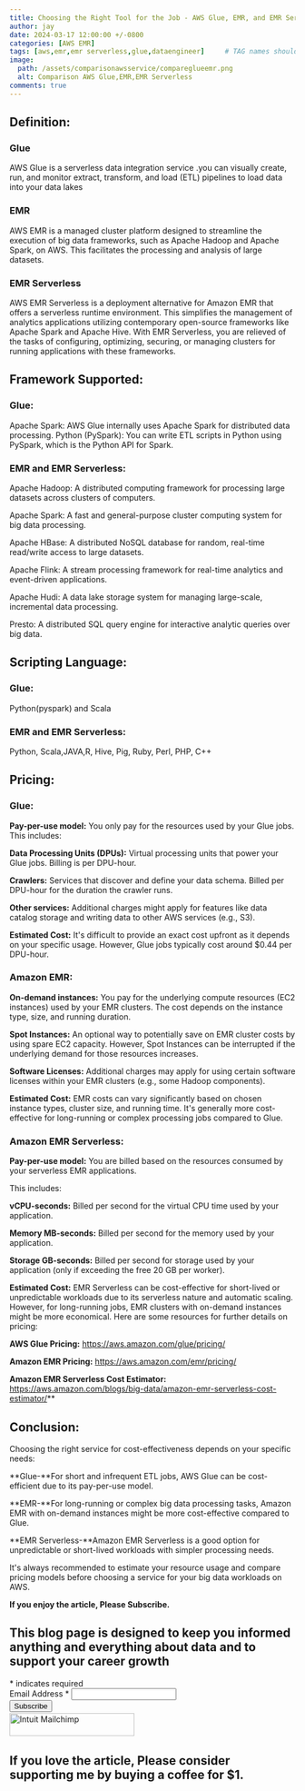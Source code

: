 ```yaml
---
title: Choosing the Right Tool for the Job - AWS Glue, EMR, and EMR Serverless Explained
author: jay
date: 2024-03-17 12:00:00 +/-0800
categories: [AWS EMR]
tags: [aws,emr,emr serverless,glue,dataengineer]     # TAG names should always be lowercase
image:
  path: /assets/comparisonawsservice/compareglueemr.png
  alt: Comparison AWS Glue,EMR,EMR Serverless
comments: true
---
```


## Definition:

### Glue
AWS Glue is a serverless data integration service .you can visually create, run, and monitor extract, transform, and load (ETL) pipelines to load data into your data lakes

### EMR
AWS EMR is a managed cluster platform designed to streamline the execution of big data frameworks, such as Apache Hadoop and Apache Spark, on AWS. This facilitates the processing and analysis of large datasets.

### EMR Serverless
AWS EMR Serverless is a deployment alternative for Amazon EMR that offers a serverless runtime environment. This simplifies the management of analytics applications utilizing contemporary open-source frameworks like Apache Spark and Apache Hive. With EMR Serverless, you are relieved of the tasks of configuring, optimizing, securing, or managing clusters for running applications with these frameworks.

## Framework Supported:

### Glue:
Apache Spark: AWS Glue internally uses Apache Spark for distributed data processing.
Python (PySpark): You can write ETL scripts in Python using PySpark, which is the Python API for Spark.

### EMR and EMR Serverless:
Apache Hadoop: A distributed computing framework for processing large datasets across clusters of computers.

Apache Spark: A fast and general-purpose cluster computing system for big data processing.

Apache HBase: A distributed NoSQL database for random, real-time read/write access to large datasets.

Apache Flink: A stream processing framework for real-time analytics and event-driven applications.

Apache Hudi: A data lake storage system for managing large-scale, incremental data processing.

Presto: A distributed SQL query engine for interactive analytic queries over big data.

## Scripting Language:

### Glue:
 Python(pyspark) and Scala

### EMR and EMR Serverless:
 Python, Scala,JAVA,R, Hive, Pig, Ruby, Perl, PHP, C++

## Pricing:

### Glue:
**Pay-per-use model:** You only pay for the resources used by your Glue jobs. 
This includes:

**Data Processing Units (DPUs):** Virtual processing units that power your Glue jobs. Billing is per DPU-hour.

**Crawlers:** Services that discover and define your data schema. Billed per DPU-hour for the duration the crawler runs.

**Other services:** Additional charges might apply for features like data catalog storage and writing data to other AWS services (e.g., S3).

**Estimated Cost:** It's difficult to provide an exact cost upfront as it depends on your specific usage. However, Glue jobs typically cost around $0.44 per DPU-hour.

### Amazon EMR:
**On-demand instances:** You pay for the underlying compute resources (EC2 instances) used by your EMR clusters. The cost depends on the instance type, size, and running duration.

**Spot Instances:**  An optional way to potentially save on EMR cluster costs by using spare EC2 capacity. However, Spot Instances can be interrupted if the underlying demand for those resources increases.

**Software Licenses:**  Additional charges may apply for using certain software licenses within your EMR clusters (e.g., some Hadoop components).

**Estimated Cost:**  EMR costs can vary significantly based on chosen instance types, cluster size, and running time. It's generally more cost-effective for long-running or complex processing jobs compared to Glue.

### Amazon EMR Serverless:
**Pay-per-use model:** You are billed based on the resources consumed by your serverless EMR applications. 

This includes:

**vCPU-seconds:** Billed per second for the virtual CPU time used by your application.

**Memory MB-seconds:** Billed per second for the memory used by your application.

**Storage GB-seconds:** Billed per second for storage used by your application (only if exceeding the free 20 GB per worker).

**Estimated Cost:**  EMR Serverless can be cost-effective for short-lived or unpredictable workloads due to its serverless nature and automatic scaling. However, for long-running jobs, EMR clusters with on-demand instances might be more economical.
Here are some resources for further details on pricing:

**AWS Glue Pricing:** https://aws.amazon.com/glue/pricing/

**Amazon EMR Pricing:** https://aws.amazon.com/emr/pricing/

**Amazon EMR Serverless Cost Estimator:** https://aws.amazon.com/blogs/big-data/amazon-emr-serverless-cost-estimator/**

## Conclusion:
Choosing the right service for cost-effectiveness depends on your specific needs:

**Glue-**For short and infrequent ETL jobs, AWS Glue can be cost-efficient due to its pay-per-use model.

**EMR-**For long-running or complex big data processing tasks, Amazon EMR with on-demand instances might be more cost-effective compared to Glue.

**EMR Serverless-**Amazon EMR Serverless is a good option for unpredictable or short-lived workloads with simpler processing needs.

It's always recommended to estimate your resource usage and compare pricing models before choosing a service for your big data workloads on AWS.

**If you enjoy the article, Please Subscribe.**

<script type="text/javascript" src="https://cdn.jsdelivr.net/npm/@mc-dpo/analytics@4.1.0/dist/bundle.min.js"></script>
<script id="mcjs">!function(c,h,i,m,p){m=c.createElement(h),p=c.getElementsByTagName(h)[0],m.async=1,m.src=i,p.parentNode.insertBefore(m,p)}(document,"script","https://chimpstatic.com/mcjs-connected/js/users/65109540a509d2f586be01728/1d000ea39b3fbba96cb5f9a1f.js");</script>
<div id="mc_embed_signup">
    <form action="https://datainevitable.us9.list-manage.com/subscribe/post?u=1d9ad4c0fcc2fda62ecb888e4&amp;id=0c400e90a2&amp;f_id=00481ee1f0" method="post" id="mc-embedded-subscribe-form" name="mc-embedded-subscribe-form" class="validate" target="_blank">
        <div id="mc_embed_signup_scroll">
            <h2>This blog page is designed to keep you informed anything and everything about data and to support your career growth</h2>
            <div class="indicates-required"><span class="asterisk">*</span> indicates required</div>
            <div class="mc-field-group">
                <label for="mce-EMAIL">Email Address <span class="asterisk">*</span></label>
                <input type="email" name="EMAIL" class="required email" id="mce-EMAIL" required="" value="">
            </div>
            <div id="mce-responses" class="clear foot">
                <div class="response" id="mce-error-response" style="display: none;"></div>
                <div class="response" id="mce-success-response" style="display: none;"></div>
            </div>
            <div aria-hidden="true" style="position: absolute; left: -5000px;">
                <input type="text" name="b_1d9ad4c0fcc2fda62ecb888e4_0c400e90a2" tabindex="-1" value="">
            </div>
            <div class="optionalParent">
                <div class="clear foot">
                    <input type="submit" name="subscribe" id="mc-embedded-subscribe" class="button" value="Subscribe">
                    <p style="margin: 0px auto;"><a href="https://eepurl.com/iClX3I" title="Mailchimp - email marketing made easy and fun"><span style="display: inline-block; background-color: transparent; border-radius: 4px;"><img class="refferal_badge" src="https://digitalasset.intuit.com/render/content/dam/intuit/mc-fe/en_us/images/intuit-mc-rewards-text-dark.svg" alt="Intuit Mailchimp" style="width: 220px; height: 40px; display: flex; padding: 2px 0px; justify-content: center; align-items: center;"></span></a></p>
                </div>
            </div>
        </div>
    </form>
</div>



## If you love the article, Please consider supporting me by buying a coffee for $1.


<script type="text/javascript" src="https://cdnjs.buymeacoffee.com/1.0.0/button.prod.min.js" data-name="bmc-button" data-slug="jayaananth" data-color="#FFDD00" data-emoji="☕"  data-font="Cookie" data-text="Buy me a coffee @ 1$" data-outline-color="#000000" data-font-color="#000000" data-coffee-color="#ffffff" ></script>


<script async src="https://pagead2.googlesyndication.com/pagead/js/adsbygoogle.js?client=ca-pub-4606733459883553"
     crossorigin="anonymous"></script>